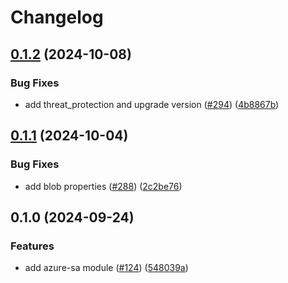 # Changelog

## [0.1.2](https://github.com/prefapp/tfm/compare/azure-sa-v0.1.1...azure-sa-v0.1.2) (2024-10-08)


### Bug Fixes

* add threat_protection and upgrade version ([#294](https://github.com/prefapp/tfm/issues/294)) ([4b8867b](https://github.com/prefapp/tfm/commit/4b8867b7268153de19905a74dae1bda846ad33e8))

## [0.1.1](https://github.com/prefapp/tfm/compare/azure-sa-v0.1.0...azure-sa-v0.1.1) (2024-10-04)


### Bug Fixes

* add blob properties ([#288](https://github.com/prefapp/tfm/issues/288)) ([2c2be76](https://github.com/prefapp/tfm/commit/2c2be7653bd52e836c9e428b09918f9a4eab12e5))

## 0.1.0 (2024-09-24)


### Features

* add azure-sa module ([#124](https://github.com/prefapp/tfm/issues/124)) ([548039a](https://github.com/prefapp/tfm/commit/548039a9ad549915a7f00ead8885aff35a55078d))
